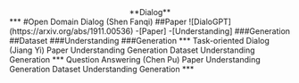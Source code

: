 <div align="center">
**Dialog**
</div>
***  
#Open Domain Dialog  (Shen Fanqi)  
##Paper   
![DialoGPT](https://arxiv.org/abs/1911.00536)  
-[Paper]  
  -[Understanding]  
###Generation   
##Dataset  
###Understanding  
###Generation  
***  
Task-oriented Dialog  (Jiang Yi)  
Paper  
Understanding  
Generation  
Dataset  
Understanding  
Generation  
***  
Question Answering  (Chen Pu)  
Paper  
Understanding  
Generation  
Dataset  
Understanding  
Generation  
***  
